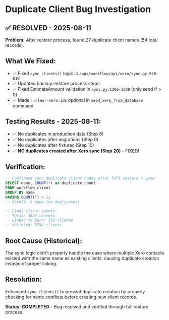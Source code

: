 # Duplicate Client Bug Investigation

## ✅ RESOLVED - 2025-08-11

**Problem:** After restore process, found 27 duplicate client names (54 total records).

## What We Fixed:

- ✅ Fixed `sync_clients()` logic in `apps/workflow/api/xero/sync.py:548-610`
- ✅ Updated backup-restore process steps
- ✅ Fixed EstimateAmount validation in `sync.py:1206-1208` (only send if > 0)
- ✅ Made `--clear-xero-ids` optional in `seed_xero_from_database` command

## Testing Results - 2025-08-11:

- ✅ No duplicates in production data (Step 8)
- ✅ No duplicates after migrations (Step 9)
- ✅ No duplicates after fixtures (Step 10)
- ✅ **NO duplicates created after Xero sync (Step 20)** - FIXED!

## Verification:

```sql
-- Confirmed zero duplicate client names after full restore + sync:
SELECT name, COUNT(*) as duplicate_count
FROM workflow_client
GROUP BY name
HAVING COUNT(*) > 1;
-- Result: 0 rows (no duplicates)

-- Final client counts:
-- Total: 3883 clients
-- Linked to Xero: 593 clients
-- Unlinked: 3290 clients
```

## Root Cause (Historical):

The sync logic didn't properly handle the case where multiple Xero contacts existed with the same name as existing clients, causing duplicate creation instead of proper linking.

## Resolution:

Enhanced `sync_clients()` to prevent duplicate creation by properly checking for name conflicts before creating new client records.

**Status: COMPLETED** - Bug resolved and verified through full restore process.
